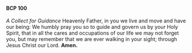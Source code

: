 #### BCP 100
_A Collect for Guidance_
Heavenly Father, in you we live and move and have our being: We humbly pray you so to guide and govern us by your Holy Spirit, that in all the cares and occupations of our life we may not forget you, but may remember that we are ever walking in your sight; through Jesus Christ our Lord. **Amen.**
